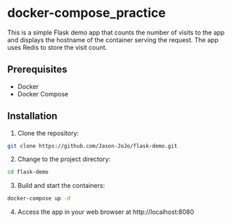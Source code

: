 # docker-compose_practice
This is a simple Flask demo app that counts the number of visits to the app and displays the hostname of the container serving the request. The app uses Redis to store the visit count.

## Prerequisites
- Docker
- Docker Compose
## Installation

1. Clone the repository:

```bash
git clone https://github.com/Jason-JoJo/flask-demo.git
```

2. Change to the project directory:

```bash
cd flask-demo
```

3. Build and start the containers:

```bash
docker-compose up -d
```

4. Access the app in your web browser at http://localhost:8080
